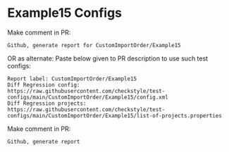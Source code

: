 # Example15 Configs
Make comment in PR:
```
Github, generate report for CustomImportOrder/Example15
```
OR as alternate:
Paste below given to PR description to use such test configs:
```
Report label: CustomImportOrder/Example15
Diff Regression config: https://raw.githubusercontent.com/checkstyle/test-configs/main/CustomImportOrder/Example15/config.xml
Diff Regression projects: https://raw.githubusercontent.com/checkstyle/test-configs/main/CustomImportOrder/Example15/list-of-projects.properties
```
Make comment in PR:
```
Github, generate report
```
